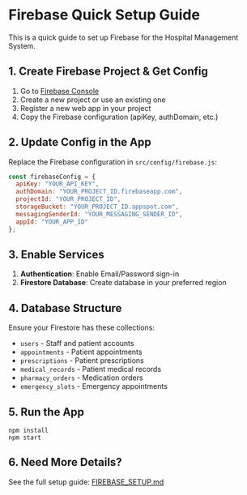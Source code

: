 # Firebase Quick Setup Guide

This is a quick guide to set up Firebase for the Hospital Management System.

## 1. Create Firebase Project & Get Config

1. Go to [Firebase Console](https://console.firebase.google.com/)
2. Create a new project or use an existing one
3. Register a new web app in your project
4. Copy the Firebase configuration (apiKey, authDomain, etc.)

## 2. Update Config in the App

Replace the Firebase configuration in `src/config/firebase.js`:

```javascript
const firebaseConfig = {
  apiKey: "YOUR_API_KEY",
  authDomain: "YOUR_PROJECT_ID.firebaseapp.com",
  projectId: "YOUR_PROJECT_ID",
  storageBucket: "YOUR_PROJECT_ID.appspot.com",
  messagingSenderId: "YOUR_MESSAGING_SENDER_ID",
  appId: "YOUR_APP_ID"
};
```

## 3. Enable Services

1. **Authentication**: Enable Email/Password sign-in
2. **Firestore Database**: Create database in your preferred region

## 4. Database Structure

Ensure your Firestore has these collections:
- `users` - Staff and patient accounts
- `appointments` - Patient appointments 
- `prescriptions` - Patient prescriptions
- `medical_records` - Patient medical records
- `pharmacy_orders` - Medication orders
- `emergency_slots` - Emergency appointments

## 5. Run the App

```
npm install
npm start
```

## 6. Need More Details?

See the full setup guide: [FIREBASE_SETUP.md](./FIREBASE_SETUP.md)
